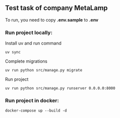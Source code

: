 <h2>Test task of company MetaLamp</h2>

To run, you need to copy <b>.env.sample</b> to <b>.env</b>
### Run project locally:

Install uv and run command
```
uv sync
```

Complete migrations
```
uv run python src/manage.py migrate
```

Run project
```
uv run python src/manage.py runserver 0.0.0.0:8000
```

### Run project in docker:

```
docker-compose up --build -d
```
